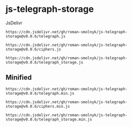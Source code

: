 # js-telegraph-storage

JsDelivr

```
https://cdn.jsdelivr.net/gh/roman-smolnyk/js-telegraph-storage@v0.0.6/telegraph.js
```

```
https://cdn.jsdelivr.net/gh/roman-smolnyk/js-telegraph-storage@v0.0.6/ciphers.js
```

```
https://cdn.jsdelivr.net/gh/roman-smolnyk/js-telegraph-storage@v0.0.6/telegraph_storage.js
```

## Minified

```
https://cdn.jsdelivr.net/gh/roman-smolnyk/js-telegraph-storage@v0.0.6/telegraph.min.js
```

```
https://cdn.jsdelivr.net/gh/roman-smolnyk/js-telegraph-storage@v0.0.6/ciphers.min.js
```

```
https://cdn.jsdelivr.net/gh/roman-smolnyk/js-telegraph-storage@v0.0.6/telegraph_storage.min.js
```
